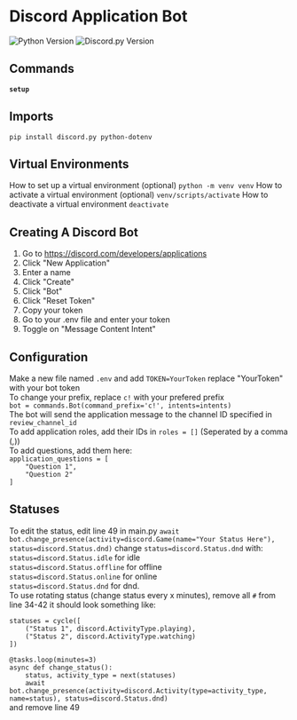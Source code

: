 # Discord Application Bot
![Python Version](https://img.shields.io/badge/python-3.8%2B-blue) ![Discord.py Version](https://img.shields.io/badge/discord.py-2.0%2B-orange)

## Commands
**`setup`**<br>

## Imports
``pip install discord.py python-dotenv``
## Virtual Environments
How to set up a virtual environment (optional)
`python -m venv venv`
How to activate a virtual environment (optional)
`venv/scripts/activate`
How to deactivate a virtual environment
`deactivate`

## Creating A Discord Bot
1. Go to https://discord.com/developers/applications
2. Click "New Application"
3. Enter a name
4. Click "Create"
5. Click "Bot"
6. Click "Reset Token"
7. Copy your token
8. Go to your .env file and enter your token
9. Toggle on "Message Content Intent"

## Configuration
Make a new file named `.env` and add `TOKEN=YourToken` replace "YourToken" with your bot token<br>
To change your prefix, replace `c!` with your prefered prefix<br>
`bot = commands.Bot(command_prefix='c!', intents=intents)`<br>
The bot will send the application message to the channel ID specified in `review_channel_id`<br>
To add application roles, add their IDs in `roles = []` (Seperated by a comma (,))<br>
To add questions, add them here:<br>
`application_questions = [`<br>
`    "Question 1",`<br>
`    "Question 2"`<br>
`]`<br>

## Statuses
To edit the status, edit line 49 in main.py `await bot.change_presence(activity=discord.Game(name="Your Status Here"), status=discord.Status.dnd)` change `status=discord.Status.dnd` with:<br>
`status=discord.Status.idle` for idle<br>
`status=discord.Status.offline` for offline<br>
`status=discord.Status.online` for online<br>
`status=discord.Status.dnd` for dnd.<br>
To use rotating status (change status every x minutes), remove all `#` from line 34-42 it should look something like:<br>

`statuses = cycle([`<br>
`    ("Status 1", discord.ActivityType.playing),`<br>
`    ("Status 2", discord.ActivityType.watching)`<br>
`])`<br>

`@tasks.loop(minutes=3)`<br>
`async def change_status():`<br>
`    status, activity_type = next(statuses)`<br>
`    await bot.change_presence(activity=discord.Activity(type=activity_type, name=status), status=discord.Status.dnd)`<br>
and remove line 49
